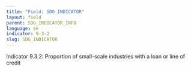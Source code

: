 ```yaml
---
title: "Field: SDG_INDICATOR"
layout: field
parent: SDG_INDICATOR_INFO
language: en
indicator: 9-3-2
slug: SDG_INDICATOR
---
```

Indicator 9.3.2: Proportion of small-scale industries with a loan or line of credit